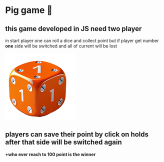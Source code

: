 # Pig game 🐷
this game developed in JS need two player 
---
 in start player one can roll a dice and collect point but if player get number **one** side will be switched and all of current will be lost 

 ![dice-one](./images/dice-1.png)
 
## players can save their point by click on holds after that side will be switched again 

**+who ever reach to 100 point is the winner**